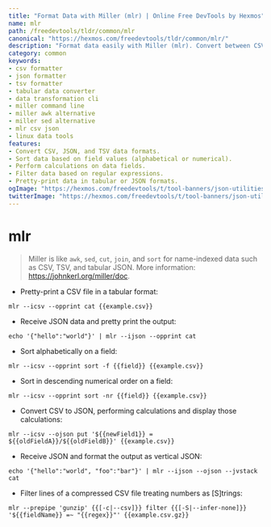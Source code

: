 ```yaml
---
title: "Format Data with Miller (mlr) | Online Free DevTools by Hexmos"
name: mlr
path: /freedevtools/tldr/common/mlr
canonical: "https://hexmos.com/freedevtools/tldr/common/mlr/"
description: "Format data easily with Miller (mlr). Convert between CSV, JSON, TSV, and tabular formats. Free online tool, no registration required."
category: common
keywords:
- csv formatter
- json formatter
- tsv formatter
- tabular data converter
- data transformation cli
- miller command line
- miller awk alternative
- miller sed alternative
- mlr csv json
- linux data tools
features:
- Convert CSV, JSON, and TSV data formats.
- Sort data based on field values (alphabetical or numerical).
- Perform calculations on data fields.
- Filter data based on regular expressions.
- Pretty-print data in tabular or JSON formats.
ogImage: "https://hexmos.com/freedevtools/t/tool-banners/json-utilities-banner.png"
twitterImage: "https://hexmos.com/freedevtools/t/tool-banners/json-utilities-banner.png"
---
```


# mlr

> Miller is like `awk`, `sed`, `cut`, `join`, and `sort` for name-indexed data such as CSV, TSV, and tabular JSON.
> More information: <https://johnkerl.org/miller/doc>.

- Pretty-print a CSV file in a tabular format:

`mlr --icsv --opprint cat {{example.csv}}`

- Receive JSON data and pretty print the output:

`echo '{"hello":"world"}' | mlr --ijson --opprint cat`

- Sort alphabetically on a field:

`mlr --icsv --opprint sort -f {{field}} {{example.csv}}`

- Sort in descending numerical order on a field:

`mlr --icsv --opprint sort -nr {{field}} {{example.csv}}`

- Convert CSV to JSON, performing calculations and display those calculations:

`mlr --icsv --ojson put '${{newField1}} = ${{oldFieldA}}/${{oldFieldB}}' {{example.csv}}`

- Receive JSON and format the output as vertical JSON:

`echo '{"hello":"world", "foo":"bar"}' | mlr --ijson --ojson --jvstack cat`

- Filter lines of a compressed CSV file treating numbers as [S]trings:

`mlr --prepipe 'gunzip' {{[-c|--csv]}} filter {{[-S|--infer-none]}} '${{fieldName}} =~ "{{regex}}"' {{example.csv.gz}}`
